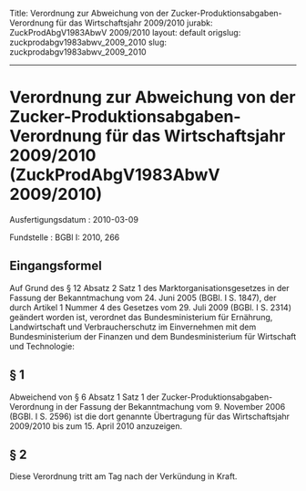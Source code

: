 Title: Verordnung zur Abweichung von der Zucker-Produktionsabgaben-Verordnung für
  das Wirtschaftsjahr 2009/2010
jurabk: ZuckProdAbgV1983AbwV 2009/2010
layout: default
origslug: zuckprodabgv1983abwv_2009_2010
slug: zuckprodabgv1983abwv_2009_2010

---

# Verordnung zur Abweichung von der Zucker-Produktionsabgaben-Verordnung für das Wirtschaftsjahr 2009/2010 (ZuckProdAbgV1983AbwV 2009/2010)

Ausfertigungsdatum
:   2010-03-09

Fundstelle
:   BGBl I: 2010, 266


## Eingangsformel

Auf Grund des § 12 Absatz 2 Satz 1 des Marktorganisationsgesetzes in
der Fassung der Bekanntmachung vom 24. Juni 2005 (BGBl. I S. 1847),
der durch Artikel 1 Nummer 4 des Gesetzes vom 29. Juli 2009 (BGBl. I
S. 2314) geändert worden ist, verordnet das Bundesministerium für
Ernährung, Landwirtschaft und Verbraucherschutz im Einvernehmen mit
dem Bundesministerium der Finanzen und dem Bundesministerium für
Wirtschaft und Technologie:


## § 1

Abweichend von § 6 Absatz 1 Satz 1 der Zucker-Produktionsabgaben-
Verordnung in der Fassung der Bekanntmachung vom 9. November 2006
(BGBl. I S. 2596) ist die dort genannte Übertragung für das
Wirtschaftsjahr 2009/2010 bis zum 15. April 2010 anzuzeigen.


## § 2

Diese Verordnung tritt am Tag nach der Verkündung in Kraft.

